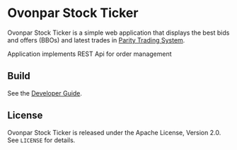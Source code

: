 Ovonpar Stock Ticker
===================

Ovonpar Stock Ticker is a simple web application that displays the best bids
and offers (BBOs) and latest trades in [Parity Trading System][].

  [Parity Trading System]: https://github.com/paritytrading/parity

Application implements REST Api for order management


Build
-----

See the [Developer Guide](HACKING.md).


License
-------

Ovonpar Stock Ticker is released under the Apache License, Version 2.0. See
`LICENSE` for details.
